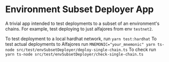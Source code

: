 # Environment Subset Deployer App

A trivial app intended to test deployments to a subset of an environment's chains.
For example, test deploying to just alfajores from env `testnet2`.

To test deployment to a local hardhat network, run `yarn test:hardhat`
To test actual deployments to Alfajores run `MNEMONIC="your_mnemonic" yarn ts-node src/test/envSubsetDeployer/deploy-single-chain.ts`
To check run `yarn ts-node src/test/envSubsetDeployer/check-single-chain.ts`
